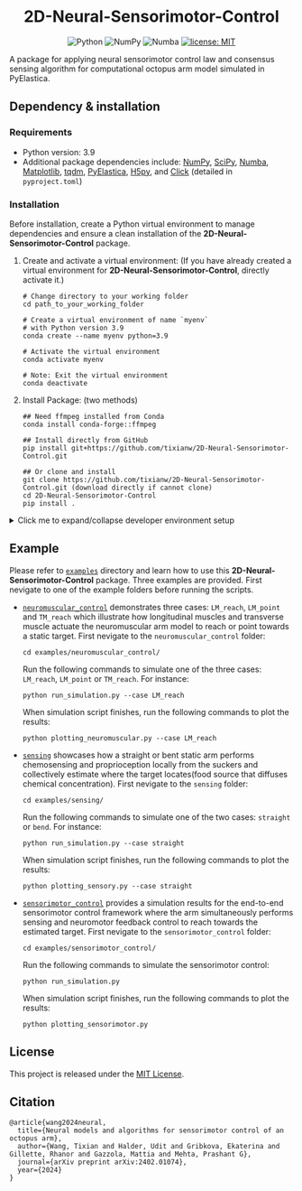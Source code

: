 <div align=center>
  <h1>2D-Neural-Sensorimotor-Control</h1>

![Python](https://img.shields.io/badge/Python-3776AB?logo=Python&logoColor=white)
![NumPy](https://img.shields.io/badge/NumPy-013243?logo=NumPy&logoColor=white)
![Numba](https://img.shields.io/badge/Numba-00A3E0?logo=Numba&logoColor=white)
[![license: MIT](https://img.shields.io/badge/license-MIT-yellow)](https://opensource.org/licenses/MIT)

</div>

A package for applying neural sensorimotor control law and consensus sensing algorithm for computational octopus arm model simulated in PyElastica.

## Dependency & installation

### Requirements
  - Python version: 3.9
  - Additional package dependencies include: [NumPy](https://numpy.org/doc/stable/user/absolute_beginners.html), [SciPy](https://docs.scipy.org/doc/scipy/tutorial/index.html#user-guide), [Numba](https://numba.readthedocs.io/en/stable/user/5minguide.html), [Matplotlib](https://matplotlib.org/stable/users/explain/quick_start.html), [tqdm](https://tqdm.github.io/), [PyElastica](https://github.com/GazzolaLab/PyElastica), [H5py](https://docs.h5py.org/en/stable/), and [Click](https://click.palletsprojects.com/en/stable/) (detailed in `pyproject.toml`)

### Installation

Before installation, create a Python virtual environment to manage dependencies and ensure a clean installation of the **2D-Neural-Sensorimotor-Control** package.

1. Create and activate a virtual environment: (If you have already created a virtual environment for **2D-Neural-Sensorimotor-Control**, directly activate it.)

    ```properties
    # Change directory to your working folder
    cd path_to_your_working_folder

    # Create a virtual environment of name `myenv`
    # with Python version 3.9
    conda create --name myenv python=3.9

    # Activate the virtual environment
    conda activate myenv

    # Note: Exit the virtual environment
    conda deactivate
    ```

2. Install Package: (two methods)

    ```properties
    ## Need ffmpeg installed from Conda
    conda install conda-forge::ffmpeg
    
    ## Install directly from GitHub
    pip install git+https://github.com/tixianw/2D-Neural-Sensorimotor-Control.git

    ## Or clone and install
    git clone https://github.com/tixianw/2D-Neural-Sensorimotor-Control.git (download directly if cannot clone)
    cd 2D-Neural-Sensorimotor-Control
    pip install .

<details>

<summary> Click me to expand/collapse developer environment setup </summary>

## Developer environment setup

1. Clone and install development dependencies:
    ```properties
    git clone https://github.com/tixianw/2D-Neural-Sensorimotor-Control.git
    cd 2D-Neural-Sensorimotor-Control
    pip install pip-tools
    ```

2. Generate development requirements file:
    ```properties
    pip-compile pyproject.toml --output-file=requirements.txt
    ```

</details>

## Example

Please refer to [`examples`](https://github.com/tixianw/2D-Neural-Sensorimotor-Control/tree/main/examples) directory and learn how to use this **2D-Neural-Sensorimotor-Control** package. Three examples are provided. First nevigate to one of the example folders before running the scripts.
  - [`neuromuscular_control`](https://github.com/tixianw/2D-Neural-Sensorimotor-Control/tree/main/examples/neuromuscular_control) demonstrates three cases: `LM_reach`, `LM_point` and `TM_reach` which illustrate how longitudinal muscles and transverse muscle actuate the neuromuscular arm model to reach or point towards a static target.
    First nevigate to the `neuromuscular_control` folder:
    ```
    cd examples/neuromuscular_control/
    ```
    Run the following commands to simulate one of the three cases: `LM_reach`, `LM_point` or `TM_reach`. For instance:
    ```
    python run_simulation.py --case LM_reach
    ```
    When simulation script finishes, run the following commands to plot the results:
    ```
    python plotting_neuromuscular.py --case LM_reach
    ```

  - [`sensing`](https://github.com/tixianw/2D-Neural-Sensorimotor-Control/tree/main/examples/sensing) showcases how a straight or bent static arm performs chemosensing and proprioception locally from the suckers and collectively estimate where the target locates(food source that diffuses chemical concentration).
    First nevigate to the `sensing` folder:
    ```
    cd examples/sensing/
    ```
    Run the following commands to simulate one of the two cases: `straight` or `bend`. For instance:
    ```
    python run_simulation.py --case straight
    ```
    When simulation script finishes, run the following commands to plot the results:
    ```
    python plotting_sensory.py --case straight
    ```

  - [`sensorimotor_control`](https://github.com/tixianw/2D-Neural-Sensorimotor-Control/tree/main/examples/sensorimotor_control) provides a simulation results for the end-to-end sensorimotor control framework where the arm simultaneously performs sensing and neuromotor feedback control to reach towards the estimated target.
    First nevigate to the `sensorimotor_control` folder:
    ```
    cd examples/sensorimotor_control/
    ```
    Run the following commands to simulate the sensorimotor control:
    ```
    python run_simulation.py
    ```
    When simulation script finishes, run the following commands to plot the results:
    ```
    python plotting_sensorimotor.py
    ```

## License

This project is released under the [MIT License](https://github.com/tixianw/2D-Neural-Sensorimotor-Control/blob/main/LICENSE).

## Citation

```
@article{wang2024neural,
  title={Neural models and algorithms for sensorimotor control of an octopus arm},
  author={Wang, Tixian and Halder, Udit and Gribkova, Ekaterina and Gillette, Rhanor and Gazzola, Mattia and Mehta, Prashant G},
  journal={arXiv preprint arXiv:2402.01074},
  year={2024}
}
```


<!-- ## Contributing

1. Fork this repository
2. Create your feature branch (`git checkout -b feat/amazing-feature`)
3. Make your changes
4. Commit your changes (`git commit -m "feat: Add some amazing feature"`)
5. Push to the feature branch (`git push origin feat/amazing-feature`)
6. Open a Pull Request -->
